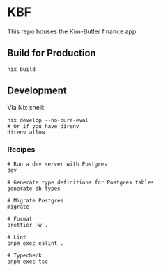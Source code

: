 # KBF

This repo houses the Kim-Butler finance app.

## Build for Production

```shell
nix build
```

## Development

Via Nix shell:

```shell
nix develop --no-pure-eval
# Or if you have direnv
direnv allow
```

### Recipes

```shell
# Run a dev server with Postgres
dev

# Generate type definitions for Postgres tables
generate-db-types

# Migrate Postgres
migrate

# Format
prettier -w .

# Lint
pnpm exec eslint .

# Typecheck
pnpm exec tsc
```
